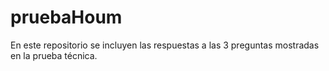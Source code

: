 # pruebaHoum
En este repositorio se incluyen las respuestas a las 3 preguntas mostradas en la prueba técnica.
